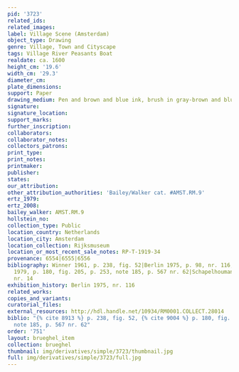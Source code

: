 ```yaml
---
pid: '3723'
related_ids: 
related_images: 
label: Village Scene (Amsterdam)
object_type: Drawing
genre: Village, Town and Cityscape
tags: Village River Peasants Boat
realdate: ca. 1600
height_cm: '19.6'
width_cm: '29.3'
diameter_cm: 
plate_dimensions: 
support: Paper
drawing_medium: Pen and brown and blue ink, brush in gray-brown and blue
signature: 
signature_location: 
support_marks: 
further_inscription: 
collaborators: 
collaborator_notes: 
collectors_patrons: 
print_type: 
print_notes: 
printmaker: 
publisher: 
states: 
our_attribution: 
other_attribution_authorities: 'Bailey/Walker cat. #AMST.RM.9'
ertz_1979: 
ertz_2008: 
bailey_walker: AMST.RM.9
hollstein_no: 
collection_type: Public
location_country: Netherlands
location_city: Amsterdam
location_collection: Rijksmuseum
location_or_most_recent_sale_notes: RP-T-1919-34
provenance: 6554|6555|6556
bibliography: Winner 1961, p. 238, fig. 52|Berlin 1975, p. 98, nr. 116, pl. 221|Ertz
  1979, p. 180, fig. 205, p. 253, note 185, p. 567 nr. 62|Schapelhouman 1987, p. 26,
  nr. 14
exhibition_history: Berlin 1975, nr. 116
related_works: 
copies_and_variants: 
curatorial_files: 
external_resources: http://hdl.handle.net/10934/RM0001.COLLECT.28014
biblio: "{% cite 8913 %} p. 238, fig. 52, {% cite 9004 %} p. 180, fig. 205, p. 253,
  note 185, p. 567 nr. 62"
order: '751'
layout: brueghel_item
collection: brueghel
thumbnail: img/derivatives/simple/3723/thumbnail.jpg
full: img/derivatives/simple/3723/full.jpg
---
```

